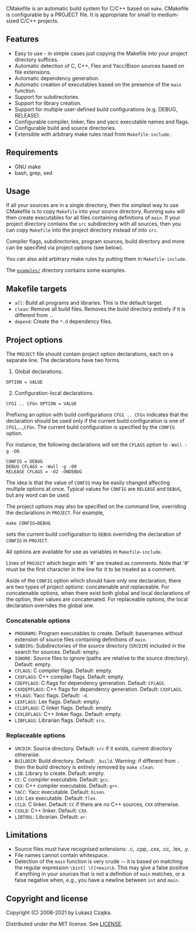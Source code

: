 CMakefile is an automatic build system for C/C++ based on
`make`. CMakefile is configurable by a PROJECT file. It is appropriate
for small to medium-sized C/C++ projects.

Features
--------
* Easy to use - in simple cases just copying the Makefile into your project directory suffices.
* Automatic detection of C, C++, Flex and Yacc/Bison sources based on
  file extensions.
* Automatic dependency generation.
* Automatic creation of executables based on the presence of the
  `main` function.
* Support for subdirectories.
* Support for library creation.
* Support for multiple user-defined build configurations (e.g. DEBUG,
  RELEASE).
* Configurable compiler, linker, flex and yacc executable names and
  flags.
* Configurable build and source directories.
* Extensible with arbitrary make rules read from `Makefile-include`.

Requirements
------------
* GNU make
* bash, grep, sed

Usage
-----

If all your sources are in a single directory, then the simplest way
to use CMakefile is to copy `Makefile` into your source
directory. Running `make` will then create executables for all files
containing definitions of `main`. If your project directory contains
the `src` subdirectory with all sources, then you can copy `Makefile`
into the project directory instead of into `src`.

Compiler flags, subdirectories, program sources, build directory and
more can be specified via project options (see below).

You can also add arbitrary make rules by putting them in
`Makefile-include`.

The [`examples/`](examples/) directory contains some examples.

Makefile targets
----------------
* `all`: Build all programs and libraries. This is the default target.
* `clean`: Remove all build files. Removes the build directory
  entirely if it is different from `.`.
* `depend`: Create the `*.d` dependency files.

Project options
---------------

The `PROJECT` file should contain project option declarations, each on
a separate line. The declarations have two forms.

1. Global declarations.
```
OPTION = VALUE
```
2. Configuration-local declarations.
```
CFG1 .. CFGn OPTION = VALUE
```

Prefixing an option with build configurations `CFG1 .. CFGn` indicates
that the declaration should be used only if the current build
configuration is one of `CFG1`,...,`CFGn`. The current build
configuration is specified by the `CONFIG` option.

For instance, the following declarations will set the `CFLAGS` option
to `-Wall -g -O0`.

```
CONFIG = DEBUG
DEBUG CFLAGS = -Wall -g -O0
RELEASE CFLAGS = -O2 -DNDEBUG
```

The idea is that the value of `CONFIG` may be easily changed affecting
multiple options at once. Typical values for `CONFIG` are `RELEASE`
and `DEBUG`, but any word can be used.

The project options may also be specified on the command line,
overriding the declarations in `PROJECT`. For example,
```
make CONFIG=DEBUG
```
sets the current build configuration to `DEBUG` overriding the
declaration of `CONFIG` in `PROJECT`.

All options are available for use as variables in `Makefile-include`.

Lines of `PROJECT` which begin with '#' are treated as comments. Note
that '#' must be the first character in the line for it to be treated
as a comment.

Aside of the `CONFIG` option which should have only one declaration,
there are two types of project options: concatenable and
replaceable. For concatenable options, when there exist both global
and local declarations of the option, their values are
concatenated. For replaceable options, the local declaration overrides
the global one.

### Concatenable options
* `PROGRAMS`: Program executables to create. Default: basenames
  without extension of source files containing definitions of `main`.
* `SUBDIRS`: Subdirectories of the source directory (`SRCDIR`)
  included in the search for sources. Default: empty.
* `IGNORE`: Source files to ignore (paths are relative to the source
  directory). Default: empty.
* `CFLAGS`: C compiler flags. Default: empty.
* `CXXFLAGS`: C++ compiler flags. Default: empty.
* `CDEPFLAGS`: C flags for dependency generation. Default: `CFLAGS`.
* `CXXDEPFLAGS`: C++ flags for dependency generation. Default:
  `CXXFLAGS`.
* `YFLAGS`: Yacc flags. Default: `-d`.
* `LEXFLAGS`: Lex flags. Default: empty.
* `CCLDFLAGS`: C linker flags. Default: empty.
* `CXXLDFLAGS`: C++ linker flags. Default: empty.
* `LIBFLAGS`: Librarian flags. Default: `sru`.

### Replaceable options
* `SRCDIR`: Source directory. Default: `src` if it exists, current
  directory otherwise.
* `BUILDDIR`: Build directory. Default: `_build`. Warning: if
  different from `.` then the build directory is entirely removed by
  `make clean`.
* `LIB`: Library to create. Default: empty.
* `CC`: C compiler executable. Default: `gcc`.
* `CXX`: C++ compiler executable. Default: `g++`.
* `YACC`: Yacc executable. Default: `bison`.
* `LEX`: Lex executable. Default: `flex`.
* `CCLD`: C linker. Default: `CC` if there are no C++ sources, `CXX`
  otherwise.
* `CXXLD`: C++ linker. Default: `CXX`.
* `LIBTOOL`: Librarian. Default: `ar`.

Limitations
-----------
* Source files must have recognised extensions: .c, .cpp, .cxx, .cc,
  .lex, .y.
* File names cannot contain whitespace.
* Detection of the `main` function is very crude -- it is based on
  matching the regular expression `\bint[ \t]+main\b`. This may give a
  false positive if anything in your sources that is not a definition
  of `main` matches, or a false negative when, e.g., you have a
  newline between `int` and `main`.

Copyright and license
---------------------

Copyright (C) 2008-2021 by Lukasz Czajka.

Distributed under the MIT license. See [LICENSE](LICENSE).
